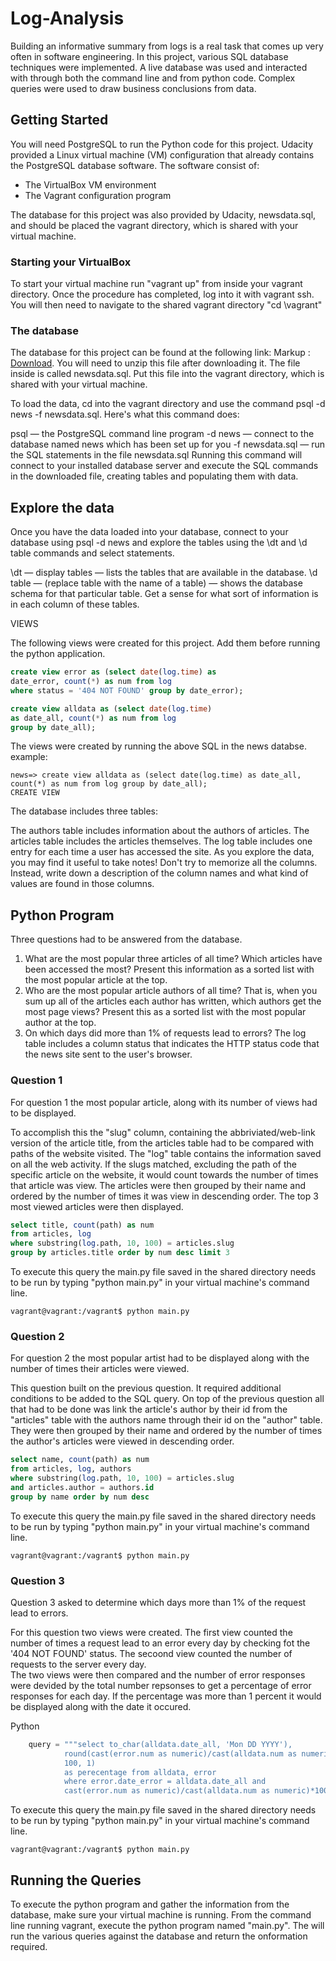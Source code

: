 # Log-Analysis

Building an informative summary from logs is a real task that comes up very often in software engineering. In this project, various SQL database techniques were implemented. A live database was used and interacted with through both the command line and from python code. Complex queries were used to draw business conclusions from data.

## Getting Started

You will need PostgreSQL to run the Python code for this project. Udacity provided a Linux virtual machine (VM) configuration that already contains the PostgreSQL database software. The software consist of:
 * The VirtualBox VM environment
 * The Vagrant configuration program

The database for this project was also provided by Udacity, newsdata.sql, and should be placed the vagrant directory, which is shared with your virtual machine. 

### Starting your VirtualBox

To start your virtual machine run "vagrant up" from inside your vagrant directory. Once the procedure has completed, log into it with vagrant ssh. You will then need to navigate to the shared vagrant directory "cd \vagrant"

### The database

The database for this project can be found at the following link: Markup :  [Download](https://d17h27t6h515a5.cloudfront.net/topher/2016/August/57b5f748_newsdata/newsdata.zip). You will need to unzip this file after downloading it. The file inside is called newsdata.sql. Put this file into the vagrant directory, which is shared with your virtual machine.

To load the data, cd into the vagrant directory and use the command psql -d news -f newsdata.sql.
Here's what this command does:

psql — the PostgreSQL command line program
-d news — connect to the database named news which has been set up for you
-f newsdata.sql — run the SQL statements in the file newsdata.sql
Running this command will connect to your installed database server and execute the SQL commands in the downloaded file, creating tables and populating them with data.

## Explore the data
Once you have the data loaded into your database, connect to your database using psql -d news and explore the tables using the \dt and \d table commands and select statements.

\dt — display tables — lists the tables that are available in the database.
\d table — (replace table with the name of a table) — shows the database schema for that particular table.
Get a sense for what sort of information is in each column of these tables.

VIEWS

The following views were created for this project. Add them before running the python application.

```sql
create view error as (select date(log.time) as
date_error, count(*) as num from log
where status = '404 NOT FOUND' group by date_error);

create view alldata as (select date(log.time)
as date_all, count(*) as num from log
group by date_all);
```
The views were created by running the above SQL in the news databse. 
example:
```
news=> create view alldata as (select date(log.time) as date_all, count(*) as num from log group by date_all);
CREATE VIEW
```

The database includes three tables:

The authors table includes information about the authors of articles.
The articles table includes the articles themselves.
The log table includes one entry for each time a user has accessed the site.
As you explore the data, you may find it useful to take notes! Don't try to memorize all the columns. Instead, write down a description of the column names and what kind of values are found in those columns.

## Python Program

Three questions had to be answered from the database. 

1. What are the most popular three articles of all time? Which articles have been accessed the most? Present this information as a sorted list with the most popular article at the top.
2. Who are the most popular article authors of all time? That is, when you sum up all of the articles each author has written, which authors get the most page views? Present this as a sorted list with the most popular author at the top.
3. On which days did more than 1% of requests lead to errors? The log table includes a column status that indicates the HTTP status code that the news site sent to the user's browser.

### Question 1

For question 1 the most popular article, along with its number of views had to be displayed. 

To accomplish this the "slug" column, containing the abbriviated/web-link version of the article title, from the articles table had to be compared with paths of the website visited. The "log" table contains the information saved on all the web activity. If the slugs matched, excluding the path of the specific article on the website, it would count towards the number of times that article was view. The articles were then grouped by their name and ordered by the number of times it was view in descending order. The top 3 most viewed articles were then displayed.

```sql
select title, count(path) as num 
from articles, log
where substring(log.path, 10, 100) = articles.slug
group by articles.title order by num desc limit 3
```

To execute this query the main.py file saved in the shared directory needs to be run by typing "python main.py" in your virtual machine's command line.
```
vagrant@vagrant:/vagrant$ python main.py

```

### Question 2

For question 2 the most popular artist had to be displayed along with the number of times their articles were viewed. 

This question built on the previous question. It required additional conditions to be added to the SQL query. On top of the previous question all that had to be done was link the article's author by their id from the "articles" table with the authors name through their id on the "author" table. They were then grouped by their name and ordered by the number of times the author's articles were viewed in descending order. 

```sql
select name, count(path) as num
from articles, log, authors
where substring(log.path, 10, 100) = articles.slug
and articles.author = authors.id
group by name order by num desc
```

To execute this query the main.py file saved in the shared directory needs to be run by typing "python main.py" in your virtual machine's command line.
```
vagrant@vagrant:/vagrant$ python main.py

```

### Question 3

Question 3 asked to determine which days more than 1% of the request lead to errors.

For this question two views were created. The first view counted the number of times a request lead to an error every day by checking fot the '404 NOT FOUND' status. 
The secoond view counted the number of requests to the server every day.  
The two views were then compared and the number of error responses were devided by the total number repsonses to get a percentage of error responses for each day. If the percentage was more than 1 percent it would be displayed along with the date it occured.


Python
```python
    query = """select to_char(alldata.date_all, 'Mon DD YYYY'),
            round(cast(error.num as numeric)/cast(alldata.num as numeric)*
            100, 1)
            as perecentage from alldata, error
            where error.date_error = alldata.date_all and
            cast(error.num as numeric)/cast(alldata.num as numeric)*100 >1"""
```
To execute this query the main.py file saved in the shared directory needs to be run by typing "python main.py" in your virtual machine's command line.
```
vagrant@vagrant:/vagrant$ python main.py

```
## Running the Queries

To execute the python program and gather the information from the database, make sure your virtual machine is running. From the command line running vagrant, execute the python program named "main.py". The will run the various queries against the database and return the onformation required. 